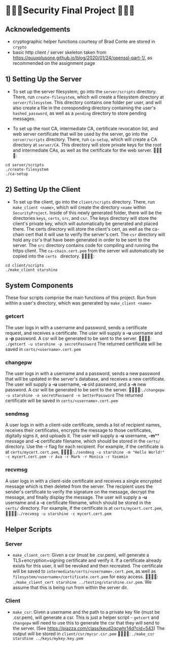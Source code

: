 # 🔐🙅‍♀️Security Final Project 🙅‍♂️🔐
## Acknowledgements
- cryptographic helper functions courtesy of Brad Conte are stored in ```crypto```
- basic http client / server skeleton taken from https://quuxplusone.github.io/blog/2020/01/24/openssl-part-1/, as recommended on the assignment page

## 1) Setting Up the Server
- To set up the server filesystem, go into the ```server/scripts``` directory. There, run ```create-filesystem```, which will create a filesystem directory at ```server/filesystem```. This directory contains one folder per user, and will also create a file in the coresponding directory containing the user's ```hashed_password```, as well as a ```pending``` directory to store pending messages.

- To set up the root CA, intermediate CA, certificate revocation list, and web server certificate that will be used by the server, go into the ```server/scripts``` directory. There, run ```ca-setup```, which will create a CA directory at ```server/CA```. This directory will store private keys for the root and intermediate CAs, as well as the certificate for the web server.
🏃🏽‍♀️💨:
```
cd server/scripts
./create-filesystem
./ca-setup
```

## 2) Setting Up the Client
- To set up the client, go into the ```client/scripts``` directory. There, run ```make_client <name>```, which will create the directory ```<name``` within ```SecurityProject```. Inside of this newly generated folder, there will be the directories ```keys```, ```certs```, `src`, and ```csr```. The keys directory will store the client's private key, which will automatically be generated and placed there. The certs directory will store the client's cert, as well as the ca-chain cert that it will use to verify the server's cert. The ```csr``` directory will hold any csr's that have been generated in order to be sent to the server. The `src` directory contains code for compiling and running the https client. The ```ca-chain.cert.pem``` from the server will automatically be copied into the ```certs ``` directory.
🏃🏽‍♀️💨:
```
cd client/scripts
./make_client starshine
```

## System Components
These four scripts comprise the main functions of this project. Run from within a user's directory, which was generated by ```make_client <name>```
### getcert
The user logs in with a username and password, sends a certificate request, and receives a certificate. The user will supply a **-u** username and a **-p** password. A csr will be generated to be sent to the server.
🏃🏽‍♀️💨: `./getcert -u starshine -p secretPassword`
The returned certificate will be saved in `certs/<username>.cert.pem`

### changepw
The user logs in with a username and a password, sends a new password that will be updated in the server's database, and receives a new certificate. The user will supply a **-u** username, **-o** old password, and a **-n** new password. A csr will be generated to be sent to the server.
🏃🏽‍♀️💨:`./changepw -u starshine -o secretPassword -n betterPassword`
The returned certificate will be saved in `certs/<username>.cert.pem`

### sendmsg
A user logs in with a client-side certificate, sends a list of recipient names, receives their certificates, encrypts the message to those certificates, digitally signs it, and uploads it. The user will supply a **-u** username, **-m**** message and **-c** certificate filename, which should be stored in the `certs/` directory. Use the -r flag for each recipient.
For example, if the certificate is at `certs/mycert.cert.pem`, 
🏃🏽‍♀️💨:`./sendmsg -u starshine -m "Hello World!" -c mycert.cert.pem -r Ava -r Mark -r Monica -r Yasemin`

### recvmsg
A user logs in with a client-side certificate and receives a single encrypted message which is then deleted from the server. The recipient uses the sender's certificate to verify the signature on the message, decrypt the message, and finally display the message. The user will supply a **-u** username and a **-c** certificate filename, which should be stored in the `certs/` directory.
For example, if the certificate is at `certs/mycert.cert.pem`,
🏃🏽‍♀️💨:`./recvmsg -u starshine -c mycert.cert.pem`

## Helper Scripts
### Server
- ```make_client_cert```: Given a csr (must be .csr.pem), will generate a TLS+encryption+signing certificate and verify it. If a certificate already exists for this user, it will be revoked and then recreated. The certificate will be saved to ```intermediate/certs/<username>.cert.pem```, as well as ```filesystem/<username>/certificate.cert.pem``` for easy access.
🏃🏽‍♀️💨: ```./make_client_cert starshine ../testing/starshine.csr.pem```.  We assume that this is being run from within the server dir.

### Client
- ```make_csr```: Given a username and the path to a private key file (must be .csr.pem), will generate a csr. This is just a helper script - ```getcert``` and ```changepw``` will need to use this to generate the csr that they will send to the server. (See https://piazza.com/class/keud2qcwhr14d?cid=543)
The output will be stored in ```client/csr/mycsr.csr.pem```
🏃🏽‍♀️💨: ```./make_csr starshine ../keys/mykey.key.pem```

